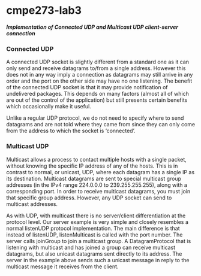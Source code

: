 # cmpe273-lab3
**_Implementation of Connected UDP and Multicast UDP client-server connection_**

### Connected UDP
A connected UDP socket is slightly different from a standard one as it can only send and receive datagrams to/from a single address. However this does not in any way imply a connection as datagrams may still arrive in any order and the port on the other side may have no one listening. The benefit of the connected UDP socket is that it may provide notification of undelivered packages. This depends on many factors (almost all of which are out of the control of the application) but still presents certain benefits which occasionally make it useful.

Unlike a regular UDP protocol, we do not need to specify where to send datagrams and are not told where they came from since they can only come from the address to which the socket is ‘connected’.

### Multicast UDP
Multicast allows a process to contact multiple hosts with a single packet, without knowing the specific IP address of any of the hosts. This is in contrast to normal, or unicast, UDP, where each datagram has a single IP as its destination. Multicast datagrams are sent to special multicast group addresses (in the IPv4 range 224.0.0.0 to 239.255.255.255), along with a corresponding port. In order to receive multicast datagrams, you must join that specific group address. However, any UDP socket can send to multicast addresses.

As with UDP, with multicast there is no server/client differentiation at the protocol level. Our server example is very simple and closely resembles a normal listenUDP protocol implementation. The main difference is that instead of listenUDP, listenMulticast is called with the port number. The server calls joinGroup to join a multicast group. A DatagramProtocol that is listening with multicast and has joined a group can receive multicast datagrams, but also unicast datagrams sent directly to its address. The server in the example above sends such a unicast message in reply to the multicast message it receives from the client.